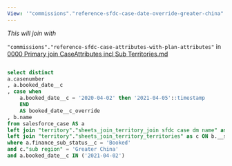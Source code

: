 ```yaml
---
View: '"commissions"."reference-sfdc-case-date-override-greater-china"'
---
```


_This will join with_

`"commissions"."reference-sfdc-case-attributes-with-plan-attributes"` in [0000 Primary join CaseAttributes incl Sub Territories.md](https://github.com/pratikshr/ISCSalesOps/blob/533b60e2f654d15368dd712baca3c427f1190b43/SFDC%20Case%20Bookings/Ref%20Join%20Tables/0000%20Plan%20Rules/0000%20Primary%20join%20CaseAttributes%20incl%20Sub%20Territories.md)

```sql

select distinct
a.casenumber
, a.booked_date__c
, case when
    a.booked_date__c = '2020-04-02' then '2021-04-05'::timestamp
    END
    AS booked_date__c_override
, b.name
from salesforce_case AS a
left join "territory"."sheets_join_territory_join sfdc case dm name" as b ON a.dm__c = b.__dm__c
left join "territory"."sheets_join_territory_territories" as c ON b.__sub_territory_id = c.id
where a.finance_sub_status__c = 'Booked'
and c."sub region" = 'Greater China'
and a.booked_date__c IN ('2021-04-02')
```
